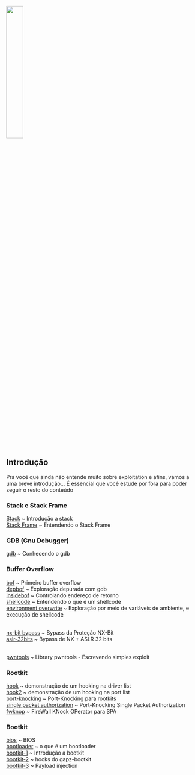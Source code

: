 <img width="30%" src="https://i.imgur.com/CGV9DU1.png"></img>

## Introdução
Pra você que ainda não entende muito sobre exploitation e afins, vamos a uma breve introdução... É essencial que você estude por fora para poder seguir o resto do conteúdo<br>

### Stack e Stack Frame
[Stack](intro/stack.md) ~ Introdução a stack<br>
[Stack Frame](intro/stackf.md) ~ Entendendo o Stack Frame

### GDB (Gnu Debugger)
[gdb](dbg/gdb.md) ~ Conhecendo o gdb<br>

### Buffer Overflow
[bof](bof/bof.md) ~ Primeiro buffer overflow<br>
[depbof](bof/depbof.md) ~ Exploração depurada com gdb<br>
[insidebof](bof/insidebof.md) ~ Controlando endereço de retorno<br>
[shellcode](shellcode.md) ~ Entendendo o que é um shellcode<br>
[environment overwrite](bof/env.md) ~ Exploração por meio de variáveis de ambiente, e execução de shellcode<br><br>

[nx-bit bypass](bof/nx.md) ~ Bypass da Proteção NX-Bit<br>
[aslr-32bits](bof/aslr32.md) ~ Bypass de NX + ASLR 32 bits<br><br>

[pwntools](bof/pwnt.md) ~ Library pwntools - Escrevendo simples exploit<br>

### Rootkit
[hook](rk/hook.md) ~ demonstração de um hooking na driver list<br>
[hook2](rk/hook2.md) ~ demonstração de um hooking na port list<br>
[port-knocking](../net/pknock/pkn.md) ~ Port-Knocking para rootkits<br>
[single packet authorization](../net/pknock/spa.md) ~ Port-Knocking Single Packet Authorization<br>
[fwknop](../net/pknock/fwknop.md) ~ FireWall KNock OPerator para SPA<br>

### Bootkit
[bios](bios.md) ~ BIOS<br>
[bootloader](bk/bld.md) ~ o que é um bootloader<br>
[bootkit-1](bk/bk1.md) ~ Introdução a bootkit<br>
[bootkit-2](bk/bk2.md) ~ hooks do gapz-bootkit<br>
[bootkit-3](bk/bk3) ~ Payload injection<br>
